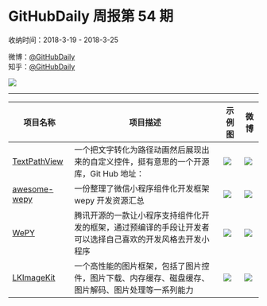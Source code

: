 # GitHubDaily 周报第 54 期

收纳时间：2018-3-19 - 2018-3-25

微博：[@GitHubDaily](https://weibo.com/GitHubDaily)    
知乎：[@GitHubDaily](https://www.zhihu.com/people/githubdaily)

![](https://raw.githubusercontent.com/GitHubDaily/GitHubDaily/master/assets/weixin.png)

---

项目名称 | 项目描述 | 示例图 | 微博
--- | --- | --- | ---
[TextPathView](https://github.com/totond/TextPathView) | 一个把文字转化为路径动画然后展现出来的自定义控件，挺有意思的一个开源库，Git Hub 地址： | ![](http://wx1.sinaimg.cn/large/006fiYtfly1fpij8tnae5g30a80g9hdw.gif) | [![](https://raw.githubusercontent.com/GitHubDaily/GitHubDaily/master/assets/sina_logo.png)](https://weibo.com/5722964389/G8vASxMIv)
[awesome-wepy](https://github.com/aben1188/awesome-wepy) | 一份整理了微信小程序组件化开发框架 wepy 开发资源汇总 | ![](http://wx3.sinaimg.cn/large/006fiYtfly1fpij4rqmg2j31hk3fg7wh.jpg) | [![](https://raw.githubusercontent.com/GitHubDaily/GitHubDaily/master/assets/sina_logo.png)](https://weibo.com/5722964389/G8quhEtO7)
[WePY](https://github.com/Tencent/wepy) | 腾讯开源的一款让小程序支持组件化开发的框架，通过预编译的手段让开发者可以选择自己喜欢的开发风格去开发小程序 | ![](http://wx1.sinaimg.cn/large/006fiYtfly1fpij0jdq68j31kw3yaqv5.jpg) | [![](https://raw.githubusercontent.com/GitHubDaily/GitHubDaily/master/assets/sina_logo.png)](https://weibo.com/5722964389/G8maojVkQ)
[LKImageKit](https://github.com/Tencent/LKImageKit) | 一个高性能的图片框架，包括了图片控件，图片下载、内存缓存、磁盘缓存、图片解码、图片处理等一系列能力 | ![](http://wx2.sinaimg.cn/large/006fiYtfly1fphgnw3rnkg306f0dw1l8.gif) | [![](https://raw.githubusercontent.com/GitHubDaily/GitHubDaily/master/assets/sina_logo.png)](https://weibo.com/5722964389/G8cJT9ZA0)
